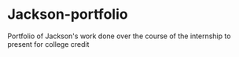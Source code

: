# Jackson-portfolio
Portfolio of Jackson's work done over the course of the internship to present for college credit
